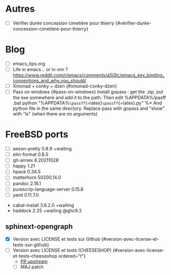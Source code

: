 # Autres 
- [ ] Vérifier durée concession cimetière pour thierry {#vérifier-durée-concession-cimetière-pour-thierry}

# Blog 

- [ ] emacs_tips.org
- [ ]  Life in emacs .. or in vim ? 
<https://www.reddit.com/r/emacs/comments/a5j3lc/emacs_key_binding_conventions_and_why_you_should/>
- [ ] Xmonad + conky + dzen {#xmonad-conky-dzen}
- [ ] Pass on windows {#pass-on-windows}
Install gopass : get the .zip, put the exe somewhere and add it to the
path. Then edit %APPDATA%/pasff .bat python
\"%APPDATA%`\passff`{=latex}`\passff`{=latex}.py\" %\*
And python file in the same directory. Replace pass with gopass and
\"show\" with \"ls\" (when there are no arguments)

# FreeBSD ports
- [ ] aeson-pretty 0.8.9  +waiting
- [ ] elm-format 0.8.5 
- [ ] git-annex 8.20211028 
- [ ] happy 1.21 
- [ ] hpack 0.34.5 
- [ ] matterhorn 50200.14.0 
- [ ] pandoc 2.16.1 
- [ ] purescrip-language-server 0.15.8 
- [ ] yaml 0.11.7.0 
- cabal-install 3.6.2.0  +waiting
- haddock 2.25 +waiting   @ghc9.2

## sphinext-opengraph
- [X] Version avec LICENSE et tests sur Github {#version-avec-license-et-tests-sur-github}
- [ ] Version avec LICENSE et tests (CHEESESHOP) {#version-avec-license-et-tests-cheeseshop ordered="t"}
  - [PR upstream](https://github.com/wpilibsuite/sphinxext-opengraph/pull/44)
  - [ ] MAJ patch
